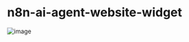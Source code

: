 # n8n-ai-agent-website-widget
![image](https://github.com/user-attachments/assets/ea308025-e108-44ad-be31-1ff71cb44dcf)
